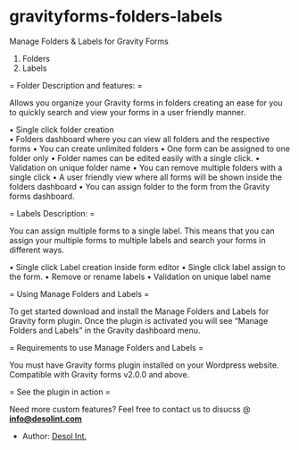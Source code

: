 # gravityforms-folders-labels
Manage Folders &amp; Labels for Gravity Forms
1. Folders
2. Labels

= Folder Description and features: =

Allows you organize your Gravity forms in folders creating an ease for you to quickly search and view your forms in a user friendly manner.

•	Single click folder creation  
•	Folders dashboard where you can view all folders and the respective forms
•	You can create unlimited folders
•	One form can be assigned to one folder only
•	Folder names can be edited easily with a single click. 
•	Validation on unique folder name
•	You can remove multiple folders with a single click
•	A user friendly view where all forms will be shown inside the folders dashboard
•	You can assign folder to the form from the Gravity forms dashboard. 


= Labels Description: =

You can assign multiple forms to a single label. This means that you can assign your multiple forms to multiple labels and search your forms in different ways. 

•	Single click Label creation inside form editor
•	Single click label assign to the form. 
•	Remove or rename labels 
•	Validation on unique label name

= Using Manage Folders and Labels =

To get started download and install the Manage Folders and Labels for Gravity form plugin. Once the plugin is activated you will see “Manage Folders and Labels” in the Gravity dashboard menu.

= Requirements to use Manage Folders and Labels =

You must have Gravity forms plugin installed on your Wordpress website. Compatible with Gravity forms v2.0.0 and above.

= See the plugin in action =

Need more custom features? Feel free to contact us to disucss @ <b>info@desolint.com</b>



* Author: [Desol Int.](https://desolint.com/contact-us/)
